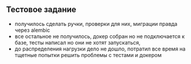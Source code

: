 ## Тестовое задание
- получилось сделать ручки, проверки для них, миграции правда через alembic
- все остальное не получилось, докер собран но не подключается к базе, тесты написал но они не хотят запускаться,
- до распределения нагрузки дело не дошло, потратил все время на тщетные попытки решить проблемы с тестами и докером
